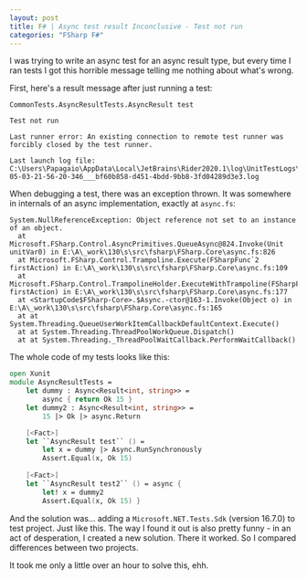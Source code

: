 ```yaml
---
layout: post
title: F# | Async test result Inconclusive - Test not run
categories: "FSharp F#"
---
```


I was trying to write an async test for an async result type, but every time I ran tests I got this horrible message telling me nothing about what's wrong.

First, here's a result message after just running a test:
```
CommonTests.AsyncResultTests.AsyncResult test

Test not run

Last runner error: An existing connection to remote test runner was forcibly closed by the test runner.

Last launch log file: C:\Users\Papagaio\AppData\Local\JetBrains\Rider2020.1\log\UnitTestLogs\Sessions\2020-05-03-21-56-20-346___bf60b858-d451-4bdd-9bb8-3fd04289d3e3.log
```

When debugging a test, there was an exception thrown. It was somewhere in internals of an async implementation, exactly at `async.fs`:
```
System.NullReferenceException: Object reference not set to an instance of an object.
  at Microsoft.FSharp.Control.AsyncPrimitives.QueueAsync@824.Invoke(Unit unitVar0) in E:\A\_work\130\s\src\fsharp\FSharp.Core\async.fs:826
  at Microsoft.FSharp.Control.Trampoline.Execute(FSharpFunc`2 firstAction) in E:\A\_work\130\s\src\fsharp\FSharp.Core\async.fs:109
  at Microsoft.FSharp.Control.TrampolineHolder.ExecuteWithTrampoline(FSharpFunc`2 firstAction) in E:\A\_work\130\s\src\fsharp\FSharp.Core\async.fs:177
  at <StartupCode$FSharp-Core>.$Async.-ctor@163-1.Invoke(Object o) in E:\A\_work\130\s\src\fsharp\FSharp.Core\async.fs:165
  at at System.Threading.QueueUserWorkItemCallbackDefaultContext.Execute()
  at at System.Threading.ThreadPoolWorkQueue.Dispatch()
  at at System.Threading._ThreadPoolWaitCallback.PerformWaitCallback()
```


The whole code of my tests looks like this:
```fsharp
open Xunit
module AsyncResultTests =
    let dummy : Async<Result<int, string>> =
        async { return Ok 15 }
    let dummy2 : Async<Result<int, string>> =
        15 |> Ok |> async.Return

    [<Fact>]
    let ``AsyncResult test`` () =
        let x = dummy |> Async.RunSynchronously
        Assert.Equal(x, Ok 15)
    
    [<Fact>]
    let ``AsyncResult test2`` () = async {
        let! x = dummy2
        Assert.Equal(x, Ok 15) }
```

And the solution was... adding a `Microsoft.NET.Tests.Sdk` (version 16.7.0) to test project. Just like this.
The way I found it out is also pretty funny - in an act of desperation, I created a new solution.
There it worked.
So I compared differences between two projects.

It took me only a little over an hour to solve this, ehh.